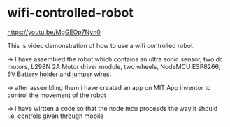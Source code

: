 # wifi-controlled-robot
https://youtu.be/MgGEOp7Nyn0

This is video demonstration of how to use a wifi controlled robot

-> I have assembled the robot which contains an ultra sonic sensor, two dc motors, L298N 2A Motor driver module, two wheels, NodeMCU ESP8266, 6V Battery holder and jumper wires.

-> after assembling them i have created an app on MIT App inventor to control the movement of the robot

-> i have wirtten a code so that the node mcu proceeds the way it should i.e, controls given through mobile 

